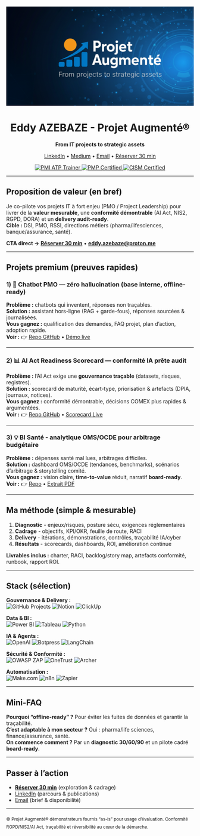 <!--
README • Landing Page (light) - Eddy AZEBAZE
Objectif : conversion-first (GitHub → Calendly), mobile-first, skim-friendly
-->

<!-- BANNIÈRE -->
<p align="center">
  <img src="assets/banner-projet-augmente.png" alt="Projet Augmenté - From IT projects to strategic assets" width="880">
</p>

<h1 align="center">Eddy AZEBAZE - Projet Augmenté®</h1>
<p align="center"><strong>From IT projects to strategic assets</strong></p>

<p align="center">
  <a href="https://www.linkedin.com/in/eddy-azebaze-pmp-cism">LinkedIn</a> •
  <a href="https://medium.com/@eddyazebaze">Medium</a> •
  <a href="mailto:eddy.azebaze@proton.me">Email</a> •
  <a href="https://calendly.com/eddy-azebaze-proton/30min">Réserver 30&nbsp;min</a>
</p>

<p align="center">
  <a href="https://www.credly.com/badges/3797a0f9-e5de-4ad9-acf0-d463596983ca">
    <img alt="PMI ATP Trainer" src="https://img.shields.io/badge/PMI-ATP%20Trainer-brightgreen?logo=pmiprojectmanagement">
  </a>
  <a href="https://www.credly.com/badges/80aef1a1-8173-45a6-b508-0892da3a8ef9">
    <img alt="PMP Certified" src="https://img.shields.io/badge/PMP%C2%AE-Certified-0A66C2?logo=pmiprojectmanagement">
  </a>
  <a href="https://www.credly.com/badges/17512e3f-8b80-4de2-b3c8-896133b289f2/public_url">
    <img alt="CISM Certified" src="https://img.shields.io/badge/CISM%C2%AE-Certified-2E8B57">
  </a>
</p>

---

## Proposition de valeur (en bref)

Je co-pilote vos projets IT à fort enjeu (PMO / Project Leadership) pour livrer de la **valeur mesurable**, une **conformité démontrable** (AI Act, NIS2, RGPD, DORA) et un **delivery audit-ready**.  
**Cible :** DSI, PMO, RSSI, directions métiers (pharma/lifesciences, banque/assurance, santé).

**CTA direct →** <a href="https://calendly.com/eddy-azebaze-proton/30min"><strong>Réserver 30 min</strong></a> • <a href="mailto:eddy.azebaze@proton.me"><strong>eddy.azebaze@proton.me</strong></a>

---

## Projets premium (preuves rapides)

### 1) 🤖 Chatbot PMO — zéro hallucination (base interne, offline-ready)
**Problème :** chatbots qui inventent, réponses non traçables.  
**Solution :** assistant hors-ligne (RAG + garde-fous), réponses sourcées & journalisées.  
**Vous gagnez :** qualification des demandes, FAQ projet, plan d’action, adoption rapide.  
**Voir :** 👉 [Repo GitHub](https://github.com/Eddyazebaze/pmo-chatbot/tree/main) • [Démo live](https://cdn.botpress.cloud/webchat/v3.1/shareable.html?configUrl=https://files.bpcontent.cloud/2025/07/27/01/20250727010732-RSM5BWL1.json)

---

### 2) 📊 AI Act Readiness Scorecard — conformité IA prête audit
**Problème :** l’AI Act exige une **gouvernance traçable** (datasets, risques, registres).  
**Solution :** scorecard de maturité, écart-type, priorisation & artefacts (DPIA, journaux, notices).  
**Vous gagnez :** conformité démontrable, décisions COMEX plus rapides & argumentées.  
**Voir :** 👉 [Repo GitHub](https://github.com/Eddyazebaze/portfolio-projets/tree/main/02-ai-act-readiness-scorecard) • [Scorecard Live](https://aiactreadinesssscorecard.netlify.app/)

---

### 3) 💡 BI Santé - analytique OMS/OCDE pour arbitrage budgétaire
**Problème :** dépenses santé mal lues, arbitrages difficiles.  
**Solution :** dashboard OMS/OCDE (tendances, benchmarks), scénarios d’arbitrage & storytelling comité.  
**Vous gagnez :** vision claire, **time-to-value** réduit, narratif **board-ready**.  
**Voir :** 👉 <a href="https://github.com/Eddyazebaze/portfolio-projets/tree/main/06-analytics-sante-bi">Repo</a> • <a href="https://github.com/Eddyazebaze/portfolio-projets/blob/main/06-analytics-sante-bi/reporting/Depenses_Sante%20France_2012-2022_Ce%20que%20disent%20les%20donnees_OMS_Eddy%20AZEBAZE.pdf">Extrait PDF</a>

---

## Ma méthode (simple & mesurable)

1. **Diagnostic** - enjeux/risques, posture sécu, exigences réglementaires  
2. **Cadrage** - objectifs, KPI/OKR, feuille de route, RACI  
3. **Delivery** - itérations, démonstrations, contrôles, traçabilité IA/cyber  
4. **Résultats** - scorecards, dashboards, ROI, amélioration continue

**Livrables inclus :** charter, RACI, backlog/story map, artefacts conformité, runbook, rapport ROI.

---

## Stack (sélection)

**Gouvernance & Delivery :**  
![GitHub Projects](https://img.shields.io/badge/GitHub%20Projects-PMO-black?logo=github)
![Notion](https://img.shields.io/badge/Notion-Workspace-black?logo=notion)
![ClickUp](https://img.shields.io/badge/ClickUp-Portfolio%20Mgmt-7b68ee)

**Data & BI :**  
![Power BI](https://img.shields.io/badge/Power%20BI-Advanced-yellow?logo=powerbi)
![Tableau](https://img.shields.io/badge/Tableau-Advanced-orange?logo=tableau)
![Python](https://img.shields.io/badge/Python-Pandas-blue?logo=python)

**IA & Agents :**  
![OpenAI](https://img.shields.io/badge/OpenAI-API%20User-black?logo=openai)
![Botpress](https://img.shields.io/badge/Botpress-Chatbots-purple)
![LangChain](https://img.shields.io/badge/LangChain-Framework-00b894)

**Sécurité & Conformité :**  
![OWASP ZAP](https://img.shields.io/badge/OWASP-ZAP-000000?logo=owasp)
![OneTrust](https://img.shields.io/badge/OneTrust-GRC-3cb371)
![Archer](https://img.shields.io/badge/RSA-Archer-gray)

**Automatisation :**  
![Make.com](https://img.shields.io/badge/Make.com-Automation-4b7bec)
![n8n](https://img.shields.io/badge/n8n-Workflows-00A884?logo=n8n)
![Zapier](https://img.shields.io/badge/Zapier-Integration-FF4F00?logo=zapier)

---

## Mini-FAQ

**Pourquoi “offline-ready” ?** Pour éviter les fuites de données et garantir la traçabilité.  
**C’est adaptable à mon secteur ?** Oui : pharma/life sciences, finance/assurance, santé.  
**On commence comment ?** Par un **diagnostic 30/60/90** et un pilote cadré **board-ready**.

---

## Passer à l’action

- <a href="https://calendly.com/eddy-azebaze-proton/30min"><strong>Réserver 30 min</strong></a> (exploration & cadrage)  
- <a href="https://www.linkedin.com/in/eddy-azebaze-pmp-cism">LinkedIn</a> (parcours & publications)  
- <a href="mailto:eddy.azebaze@proton.me">Email</a> (brief & disponibilité)

---

<sub>© Projet Augmenté®  démonstrateurs fournis “as-is” pour usage d’évaluation. Conformité RGPD/NIS2/AI Act, traçabilité et réversibilité au cœur de la démarche.</sub>
